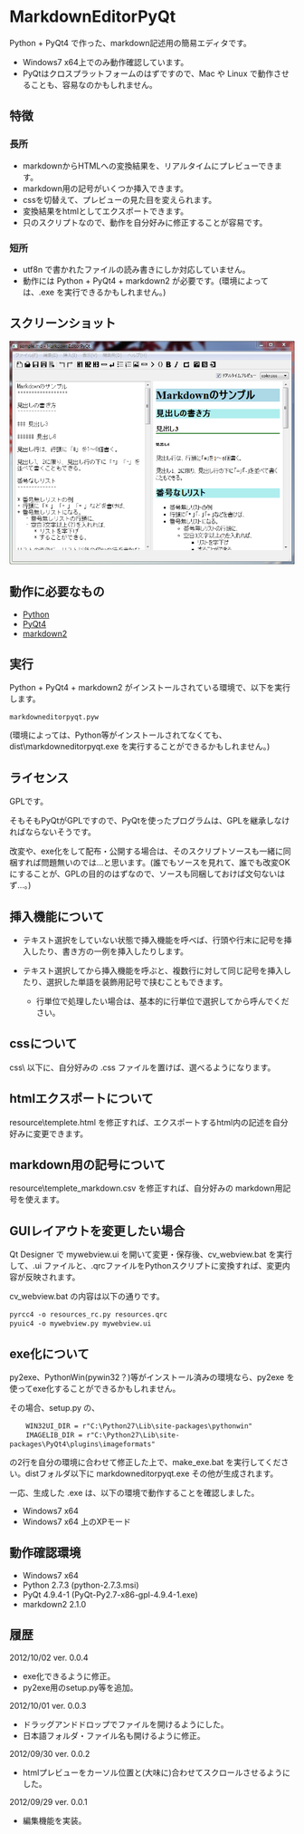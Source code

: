 # MarkdownEditorPyQt

Python + PyQt4 で作った、markdown記述用の簡易エディタです。

* Windows7 x64上でのみ動作確認しています。
* PyQtはクロスプラットフォームのはずですので、Mac や Linux で動作させることも、容易なのかもしれません。

## 特徴

### 長所

* markdownからHTMLへの変換結果を、リアルタイムにプレビューできます。
* markdown用の記号がいくつか挿入できます。
* cssを切替えて、プレビューの見た目を変えられます。
* 変換結果をhtmlとしてエクスポートできます。
* 只のスクリプトなので、動作を自分好みに修正することが容易です。

### 短所

* utf8n で書かれたファイルの読み書きにしか対応していません。
* 動作には Python + PyQt4 + markdown2 が必要です。(環境によっては、.exe を実行できるかもしれません。)

## スクリーンショット

![ScreenShot](screenshot_mep.png)
<!-- ![ScreenShot](https://dl.dropbox.com/u/84075965/screenshot/markdowneditorpyqt/screenshot_mep.png) -->

## 動作に必要なもの

* [Python](http://www.python.org/download/)
* [PyQt4](http://www.riverbankcomputing.co.uk/software/pyqt/download)
* [markdown2](https://github.com/trentm/python-markdown2)

## 実行

Python +  PyQt4 + markdown2 がインストールされている環境で、以下を実行します。

    markdowneditorpyqt.pyw

(環境によっては、Python等がインストールされてなくても、dist\markdowneditorpyqt.exe を実行することができるかもしれません。)

## ライセンス

GPLです。

そもそもPyQtがGPLですので、PyQtを使ったプログラムは、GPLを継承しなければならないそうです。

改変や、exe化をして配布・公開する場合は、そのスクリプトソースも一緒に同梱すれば問題無いのでは…と思います。(誰でもソースを見れて、誰でも改変OKにすることが、GPLの目的のはずなので、ソースも同梱しておけば文句ないはず…。)

## 挿入機能について

* テキスト選択をしていない状態で挿入機能を呼べば、行頭や行末に記号を挿入したり、書き方の一例を挿入したりします。

* テキスト選択してから挿入機能を呼ぶと、複数行に対して同じ記号を挿入したり、選択した単語を装飾用記号で挟むこともできます。
   * 行単位で処理したい場合は、基本的に行単位で選択してから呼んでください。

## cssについて

css\ 以下に、自分好みの .css ファイルを置けば、選べるようになります。

## htmlエクスポートについて

resource\templete.html を修正すれば、エクスポートするhtml内の記述を自分好みに変更できます。

## markdown用の記号について

resource\templete_markdown.csv を修正すれば、自分好みの markdown用記号を使えます。

## GUIレイアウトを変更したい場合

Qt Designer で mywebview.ui を開いて変更・保存後、cv_webview.bat を実行して、.ui ファイルと、.qrcファイルをPythonスクリプトに変換すれば、変更内容が反映されます。

cv_webview.bat の内容は以下の通りです。

    pyrcc4 -o resources_rc.py resources.qrc
    pyuic4 -o mywebview.py mywebview.ui

## exe化について

py2exe、PythonWin(pywin32？)等がインストール済みの環境なら、py2exe を使ってexe化することができるかもしれません。

その場合、setup.py の、

        WIN32UI_DIR = r"C:\Python27\Lib\site-packages\pythonwin"
        IMAGELIB_DIR = r"C:\Python27\Lib\site-packages\PyQt4\plugins\imageformats"

の2行を自分の環境に合わせて修正した上で、make_exe.bat を実行してください。distフォルダ以下に markdowneditorpyqt.exe その他が生成されます。

一応、生成した .exe は、以下の環境で動作することを確認しました。

* Windows7 x64
* Windows7 x64 上のXPモード


## 動作確認環境

* Windows7 x64
* Python 2.7.3 (python-2.7.3.msi)
* PyQt 4.9.4-1 (PyQt-Py2.7-x86-gpl-4.9.4-1.exe)
* markdown2 2.1.0

## 履歴

2012/10/02 ver. 0.0.4

* exe化できるように修正。
* py2exe用のsetup.py等を追加。

2012/10/01 ver. 0.0.3

* ドラッグアンドドロップでファイルを開けるようにした。
* 日本語フォルダ・ファイル名も開けるように修正。

2012/09/30 ver. 0.0.2

* htmlプレビューをカーソル位置と(大味に)合わせてスクロールさせるようにした。

2012/09/29 ver. 0.0.1

* 編集機能を実装。

